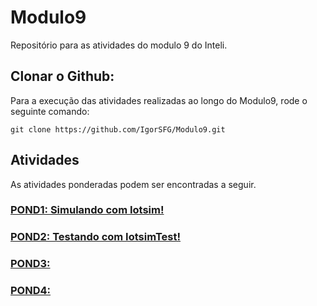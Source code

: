 # Modulo9
Repositório para as atividades do modulo 9 do Inteli.

## Clonar o Github:
Para a execução das atividades realizadas ao longo do Modulo9, rode o seguinte comando:
```
git clone https://github.com/IgorSFG/Modulo9.git
```

## Atividades
As atividades ponderadas podem ser encontradas a seguir.

### [POND1: Simulando com Iotsim!](https://github.com/IgorSFG/Modulo9/tree/main/src/pond1)

### [POND2: Testando com IotsimTest!](https://github.com/IgorSFG/Modulo9/tree/main/src/pond2)

### [POND3: ](https://github.com/IgorSFG/Modulo9/tree/main/src/pond3)

### [POND4: ](https://github.com/IgorSFG/Modulo9/tree/main/src/pond4)
